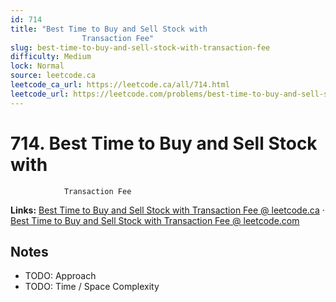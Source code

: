 ```yaml
--- 
id: 714
title: "Best Time to Buy and Sell Stock with
                Transaction Fee"
slug: best-time-to-buy-and-sell-stock-with-transaction-fee
difficulty: Medium
lock: Normal
source: leetcode.ca
leetcode_ca_url: https://leetcode.ca/all/714.html
leetcode_url: https://leetcode.com/problems/best-time-to-buy-and-sell-stock-with-transaction-fee/
---
```


# 714. Best Time to Buy and Sell Stock with
                Transaction Fee

**Links:** [Best Time to Buy and Sell Stock with
                Transaction Fee @ leetcode.ca](https://leetcode.ca/all/714.html) · [Best Time to Buy and Sell Stock with
                Transaction Fee @ leetcode.com](https://leetcode.com/problems/best-time-to-buy-and-sell-stock-with-transaction-fee/)

## Notes
- TODO: Approach
- TODO: Time / Space Complexity
